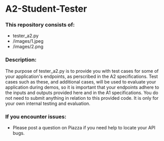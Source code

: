 # A2-Student-Tester

### This repository consists of:
- tester_a2.py
- /images/1.jpeg
- /images/2.png

### Description:
The purpose of tester_a2.py is to provide you with test cases for some of your application's endpoints, as perscribed in the A2 specifications.
Test cases such as these, and additional cases, will be used to evaluate your application during demos, so it is important that your endpoints adhere to the inputs and outputs provided here and in the A1 specifications.
You do not need to submit anything in relation to this provided code. It is only for your own internal testing and evaluation.

### If you encounter issues:
- Please post a question on Piazza if you need help to locate your API bugs. 
